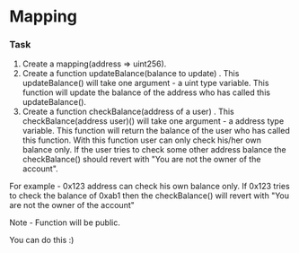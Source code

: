 # Mapping

### Task

1. Create a mapping(address => uint256).
2. Create a function updateBalance(balance to update) . This updateBalance() will take one argument - a uint type variable. This function will update the balance of the address who has called this updateBalance().
3. Create a function checkBalance(address of a user) . This checkBalance(address user)() will take one argument - a address type variable. This function will return the balance of the user who has called this function. With this function user can only check his/her own balance only. If the user tries to check some other address balance the checkBalance() should revert with "You are not the owner of the account".

For example - 0x123 address can check his own balance only. If 0x123 tries to check the balance of 0xab1 then the checkBalance() will revert with "You are not the owner of the account"

Note - Function will be public.

You can do this :)
